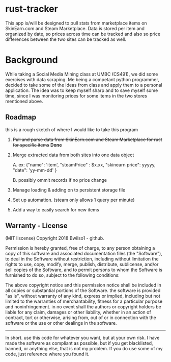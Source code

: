 # rust-tracker
This app is/will be designed to pull stats from marketplace items on SkinEarn.com and Steam Marketplace.  Data is stored per item and organized by date, so prices across time can be tracked and also so price differences between the two sites can be tracked as well.

# Background
While taking a Social Media Mining class at UMBC (CS491), we did some exercises with data scraping.  Me being a competant python programmer, decided to take some of the ideas from class and apply them to a personal application.  The idea was to keep myself sharp and to save myself some time, since I was monitoring prices for some items in the two stores mentioned above. 
 
## Roadmap
this is a rough sketch of where I would like to take this program

1. ~~Pull and parse data from SkinEarn.com and Steam Marketplace for rust for specific items~~  **Done**

2. Merge extracted data from both sites into one data object

    A. ex: {"name": 'item', "steamPrice" : $x.xx, "skinearn price": yyyyy, "date": 'yy-mm-dd' }
    
    B. possibly ommit records if no price change

3. Manage loading & adding on to persistent storage file

4. Set up automation. (steam only allows 1 query per minute)

5. Add a way to easily search for new items

## Warranty - License
(MIT liscense)
Copyright 2018 Bwilso1 - github.

Permission is hereby granted, free of charge, to any person obtaining a copy of this software and associated documentation files (the "Software"), to deal in the Software without restriction, including without limitation the rights to use, copy, modify, merge, publish, distribute, sublicense, and/or sell copies of the Software, and to permit persons to whom the Software is furnished to do so, subject to the following conditions:

The above copyright notice and this permission notice shall be included in all copies or substantial portions of the Software.
the software is provided "as is", without warranty of any kind, express or implied, including but not limited to the warranties of merchantability, fitness for a particular purpose and noninfringement. in no event shall the authors or copyright holders be liable for any claim, damages or other liability, whether in an action of contract, tort or otherwise, arising from, out of or in connection with the software or the use or other dealings in the software.

-----
In short. use this code for whatever you want, but at your own risk. I have made the software as compliant as possible, but if you get blacklisted, banned, or anything else, that is not my problem.  If you do use some of my code, just reference where you found it.
